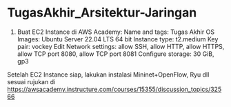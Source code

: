 # TugasAkhir_Arsitektur-Jaringan

1. Buat EC2 Instance di AWS Academy:
Name and tags: Tugas Akhir
OS Images: Ubuntu Server 22.04 LTS 64 bit
Instance type: t2.medium
Key pair: vockey
Edit Network settings: allow SSH, allow HTTP, allow HTTPS, allow TCP port 8080, allow TCP port 8081
Configure storage: 30 GiB, gp3

Setelah EC2 Instance siap, lakukan instalasi Mininet+OpenFlow, Ryu dll sesuai rujukan di https://awsacademy.instructure.com/courses/15355/discussion_topics/32566
